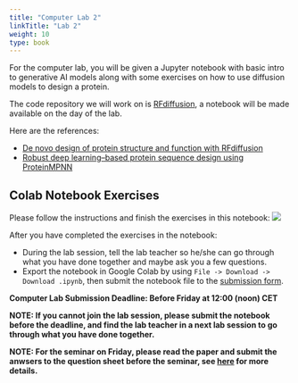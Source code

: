 ```yaml
---
title: "Computer Lab 2"
linkTitle: "Lab 2"
weight: 10
type: book
---
```


For the computer lab, you will be given a Jupyter notebook with basic intro to generative AI models along with some exercises on how to use diffusion models to design a protein.

The code repository we will work on is [RFdiffusion](https://github.com/RosettaCommons/RFdiffusion), a notebook will be made available on the day of the lab.

Here are the references:
 - [De novo design of protein structure and function with RFdiffusion](https://www.nature.com/articles/s41586-023-06415-8)
 - [Robust deep learning–based protein sequence design using ProteinMPNN](https://www.science.org/doi/10.1126/science.add2187)

## Colab Notebook Exercises

Please follow the instructions and finish the exercises in this notebook: [<img style="display: inline" src="https://colab.research.google.com/assets/colab-badge.svg">](https://colab.research.google.com/github/aicell-lab/ddls-course/blob/main/static/uploads/ddls_2023_RFdiffusion.ipynb)

After you have completed the exercises in the notebook: 
 - During the lab session, tell the lab teacher so he/she can go through what you have done together and maybe ask you a few questions. 
 - Export the notebook in Google Colab by using `File -> Download -> Download .ipynb`, then submit the notebook file to the [submission form](https://forms.gle/gK3b1z2Sca2VYmcW7).


**Computer Lab Submission Deadline: Before Friday at 12:00 (noon) CET**


**NOTE: If you cannot join the lab session, please submit the notebook before the deadline, and find the lab teacher in a next lab session to go through what you have done together.**

**NOTE: For the seminar on Friday, please read the paper and submit the anwsers to the question sheet before the seminar, see [here](../seminar) for more details.**

